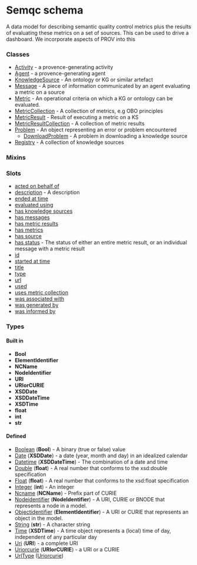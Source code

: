 
# Semqc schema


A data model for describing semantic quality control metrics plus the results of evaluating these metrics on a set of sources. This can be used to drive a dashboard. We incorporate aspects of PROV into this


### Classes

 * [Activity](Activity.md) - a provence-generating activity
 * [Agent](Agent.md) - a provence-generating agent
 * [KnowledgeSource](KnowledgeSource.md) - An ontology or KG or similar artefact
 * [Message](Message.md) - A piece of information communicated by an agent evaluating a metric on a source
 * [Metric](Metric.md) - An operational criteria on which a KG or ontology can be evaluated.
 * [MetricCollection](MetricCollection.md) - A collection of metrics, e.g OBO principles
 * [MetricResult](MetricResult.md) - Result of executing a metric on a KS
 * [MetricResultCollection](MetricResultCollection.md) - A collection of metric results
 * [Problem](Problem.md) - An object representing an error or problem encountered
    * [DownloadProblem](DownloadProblem.md) - A problem in downloading a knowledge source
 * [Registry](Registry.md) - A collection of knowledge sources

### Mixins


### Slots

 * [acted on behalf of](acted_on_behalf_of.md)
 * [description](description.md) - A description
 * [ended at time](ended_at_time.md)
 * [evaluated using](evaluated_using.md)
 * [has knowledge sources](has_knowledge_sources.md)
 * [has messages](has_messages.md)
 * [has metric results](has_metric_results.md)
 * [has metrics](has_metrics.md)
 * [has source](has_source.md)
 * [has status](has_status.md) - The status of either an entire metric result, or an individual message with a metric result
 * [id](id.md)
 * [started at time](started_at_time.md)
 * [title](title.md)
 * [type](type.md)
 * [url](url.md)
 * [used](used.md)
 * [uses metric collection](uses_metric_collection.md)
 * [was associated with](was_associated_with.md)
 * [was generated by](was_generated_by.md)
 * [was informed by](was_informed_by.md)

### Types


#### Built in

 * **Bool**
 * **ElementIdentifier**
 * **NCName**
 * **NodeIdentifier**
 * **URI**
 * **URIorCURIE**
 * **XSDDate**
 * **XSDDateTime**
 * **XSDTime**
 * **float**
 * **int**
 * **str**

#### Defined

 * [Boolean](types/Boolean.md)  (**Bool**)  - A binary (true or false) value
 * [Date](types/Date.md)  (**XSDDate**)  - a date (year, month and day) in an idealized calendar
 * [Datetime](types/Datetime.md)  (**XSDDateTime**)  - The combination of a date and time
 * [Double](types/Double.md)  (**float**)  - A real number that conforms to the xsd:double specification
 * [Float](types/Float.md)  (**float**)  - A real number that conforms to the xsd:float specification
 * [Integer](types/Integer.md)  (**int**)  - An integer
 * [Ncname](types/Ncname.md)  (**NCName**)  - Prefix part of CURIE
 * [Nodeidentifier](types/Nodeidentifier.md)  (**NodeIdentifier**)  - A URI, CURIE or BNODE that represents a node in a model.
 * [Objectidentifier](types/Objectidentifier.md)  (**ElementIdentifier**)  - A URI or CURIE that represents an object in the model.
 * [String](types/String.md)  (**str**)  - A character string
 * [Time](types/Time.md)  (**XSDTime**)  - A time object represents a (local) time of day, independent of any particular day
 * [Uri](types/Uri.md)  (**URI**)  - a complete URI
 * [Uriorcurie](types/Uriorcurie.md)  (**URIorCURIE**)  - a URI or a CURIE
 * [UrlType](types/UrlType.md)  ([Uriorcurie](types/Uriorcurie.md)) 
